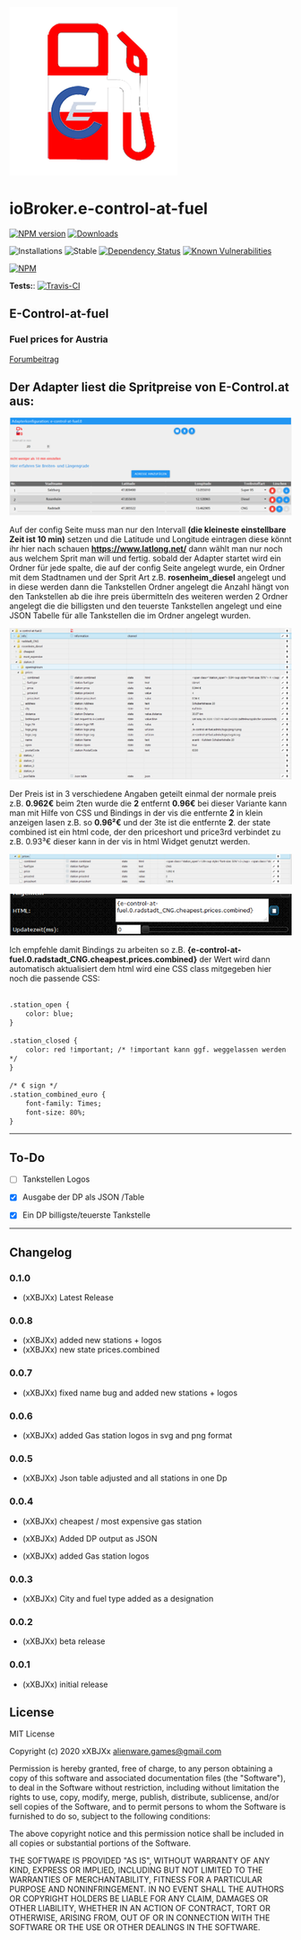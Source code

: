 ![Logo](admin/e-control-at-fuel.png)

# ioBroker.e-control-at-fuel

[![NPM version](http://img.shields.io/npm/v/iobroker.e-control-at-fuel.svg?logo=npm)](https://www.npmjs.com/package/iobroker.e-control-at-fuel) 
[![Downloads](https://img.shields.io/npm/dm/iobroker.e-control-at-fuel.svg?logo=npm)](https://www.npmjs.com/package/iobroker.e-control-at-fuel)

![Installations](http://iobroker.live/badges/e-control-at-fuel-installed.svg)
![Stable](http://iobroker.live/badges/e-control-at-fuel-stable.svg) 
[![Dependency Status](https://img.shields.io/david/xXBJXx/iobroker.e-control-at-fuel.svg)](https://david-dm.org/xXBJXx/iobroker.e-control-at-fuel) 
[![Known Vulnerabilities](https://snyk.io/test/github/xXBJXx/ioBroker.e-control-at-fuel/badge.svg)](https://snyk.io/test/github/xXBJXx/ioBroker.e-control-at-fuel) 

[![NPM](https://nodei.co/npm/iobroker.e-control-at-fuel.png?downloads=true)](https://nodei.co/npm/iobroker.e-control-at-fuel/)

**Tests:**: [![Travis-CI](http://img.shields.io/travis/xXBJXx/ioBroker.e-control-at-fuel/master.svg)](https://travis-ci.org/xXBJXx/ioBroker.e-control-at-fuel)

## E-Control-at-fuel

### Fuel prices for Austria

[Forumbeitrag](https://forum.iobroker.net/topic/33033/e-control-at-fuel-kraftstoffpreise-f%C3%BCr-%C3%B6sterreich)

## Der Adapter liest die Spritpreise von E-Control.at aus:

![config](admin/config.png)

Auf der config Seite muss man nur den Intervall **(die kleineste einstellbare Zeit ist 10 min)** setzen und die Latitude und Longitude eintragen diese könnt ihr hier nach schauen **https://www.latlong.net/** dann wählt man nur noch aus welchem Sprit man will und fertig.
sobald der Adapter startet wird ein Ordner für jede spalte, die auf der config Seite angelegt wurde, ein Ordner mit dem Stadtnamen und der Sprit Art z.B. **rosenheim_diesel** angelegt und in diese werden dann die Tankstellen Ordner angelegt die Anzahl hängt von den Tankstellen ab die ihre preis übermitteln des weiteren werden 2 Ordner angelegt die die billigsten und den teuerste Tankstellen angelegt und eine JSON Tabelle für alle Tankstellen die im Ordner angelegt wurden.

![config](admin/objects.png)

Der Preis ist in 3 verschiedene Angaben geteilt einmal der normale preis z.B. **0.962€** beim 2ten wurde die **2** entfernt **0.96€** bei dieser Variante kann man mit Hilfe von CSS und Bindings in der vis die entfernte **2** in klein anzeigen lasen z.B. so **0.96²€** und der 3te ist die entfernte **2**.
der state combined ist ein html code, der den priceshort und price3rd verbindet zu z.B. 0.93³€ dieser kann in der vis in html Widget genutzt werden.

![config](admin/price.png)

![config](admin/html-widget.png)

Ich empfehle damit Bindings zu arbeiten so z.B. **{e-control-at-fuel.0.radstadt_CNG.cheapest.prices.combined}** der Wert wird dann automatisch aktualisiert
dem html wird eine CSS class mitgegeben hier noch die passende CSS:

```

.station_open {
    color: blue;
}

.station_closed {
    color: red !important; /* !important kann ggf. weggelassen werden */
}

/* € sign */
.station_combined_euro {
    font-family: Times;
    font-size: 80%;
}

```

_____________________

## To-Do

* [ ] Tankstellen Logos

* [x] Ausgabe der DP als JSON /Table

* [x] Ein DP billigste/teuerste Tankstelle

____________________________

## Changelog

### 0.1.0

* (xXBJXx) Latest Release

### 0.0.8

* (xXBJXx) added new stations + logos
* (xXBJXx) new state prices.combined

### 0.0.7

* (xXBJXx) fixed name bug and added new stations + logos

### 0.0.6

* (xXBJXx) added Gas station logos in svg and png format

### 0.0.5

* (xXBJXx) Json table adjusted and all stations in one Dp

### 0.0.4

* (xXBJXx) cheapest / most expensive gas station

* (xXBJXx) Added DP output as JSON

* (xXBJXx) added Gas station logos

### 0.0.3

* (xXBJXx) City and fuel type added as a designation

### 0.0.2

* (xXBJXx) beta release

### 0.0.1

* (xXBJXx) initial release

## License

MIT License

Copyright (c) 2020 xXBJXx <alienware.games@gmail.com>

Permission is hereby granted, free of charge, to any person obtaining a copy
of this software and associated documentation files (the "Software"), to deal
in the Software without restriction, including without limitation the rights
to use, copy, modify, merge, publish, distribute, sublicense, and/or sell
copies of the Software, and to permit persons to whom the Software is
furnished to do so, subject to the following conditions:

The above copyright notice and this permission notice shall be included in all
copies or substantial portions of the Software.

THE SOFTWARE IS PROVIDED "AS IS", WITHOUT WARRANTY OF ANY KIND, EXPRESS OR
IMPLIED, INCLUDING BUT NOT LIMITED TO THE WARRANTIES OF MERCHANTABILITY,
FITNESS FOR A PARTICULAR PURPOSE AND NONINFRINGEMENT. IN NO EVENT SHALL THE
AUTHORS OR COPYRIGHT HOLDERS BE LIABLE FOR ANY CLAIM, DAMAGES OR OTHER
LIABILITY, WHETHER IN AN ACTION OF CONTRACT, TORT OR OTHERWISE, ARISING FROM,
OUT OF OR IN CONNECTION WITH THE SOFTWARE OR THE USE OR OTHER DEALINGS IN THE
SOFTWARE.

